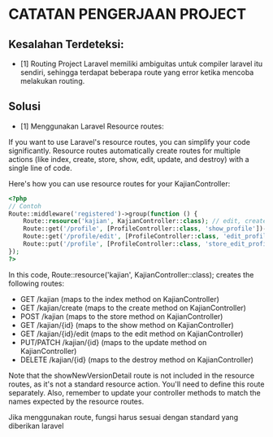# CATATAN PENGERJAAN PROJECT

## Kesalahan Terdeteksi:
- [1] Routing Project Laravel memiliki ambiguitas untuk compiler laravel itu sendiri, sehingga terdapat beberapa route yang error ketika mencoba melakukan routing.

## Solusi
- [1] Menggunakan Laravel Resource routes:

If you want to use Laravel's resource routes, you can simplify your code significantly. Resource routes automatically create routes for multiple actions (like index, create, store, show, edit, update, and destroy) with a single line of code.

Here's how you can use resource routes for your KajianController:
```php
<?php
// Contoh
Route::middleware('registered')->group(function () {
    Route::resource('kajian', KajianController::class); // edit, create, index, delete berada di resource
    Route::get('/profile', [ProfileController::class, 'show_profile'])->name('profile.show');
    Route::get('/profile/edit', [ProfileController::class, 'edit_profile'])->name('profile.edit_profile');
    Route::put('/profile', [ProfileController::class, 'store_edit_profile'])->name('profile.store');
});
?>
```

In this code, Route::resource('kajian', KajianController::class); creates the following routes:
- GET /kajian (maps to the index method on KajianController)
- GET /kajian/create (maps to the create method on KajianController)
- POST /kajian (maps to the store method on KajianController)
- GET /kajian/{id} (maps to the show method on KajianController)
- GET /kajian/{id}/edit (maps to the edit method on KajianController)
- PUT/PATCH /kajian/{id} (maps to the update method on KajianController)
- DELETE /kajian/{id} (maps to the destroy method on KajianController)

Note that the showNewVersionDetail route is not included in the resource routes, as it's not a standard resource action. You'll need to define this route separately. Also, remember to update your controller methods to match the names expected by the resource routes.

Jika menggunakan route, fungsi harus sesuai dengan standard yang diberikan laravel